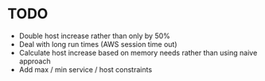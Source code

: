 TODO
====

* Double host increase rather than only by 50%
* Deal with long run times (AWS session time out)
* Calculate host increase based on memory needs rather than using naive approach
* Add max / min service / host constraints
